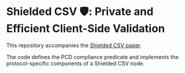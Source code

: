 # Shielded CSV 🛡️: Private and Efficient Client-Side Validation

This repository accompanies the [Shielded CSV paper](https://github.com/ShieldedCSV/ShieldedCSV/releases/latest/download/shieldedcsv.pdf).

The code defines the PCD compliance predicate and implements the protocol-specific components of a Shielded CSV node.
